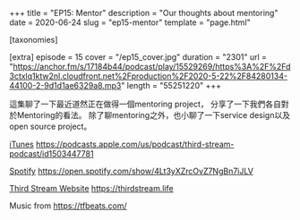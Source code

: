 +++
title = "EP15: Mentor"
description = "Our thoughts about mentoring"
date = 2020-06-24
slug = "ep15-mentor"
template = "page.html"

[taxonomies]

[extra]
episode = 15
cover = "/ep15_cover.jpg"
duration = "2301"
url = "https://anchor.fm/s/17184b44/podcast/play/15529269/https%3A%2F%2Fd3ctxlq1ktw2nl.cloudfront.net%2Fproduction%2F2020-5-22%2F84280134-44100-2-9d1d1ae6329a8.mp3"
length = "55251220"
+++

這集聊了一下最近道然正在做得一個mentoring project，
分享了一下我們各自對於Mentoring的看法。
除了聊mentoring之外，也小聊了一下service design以及open source project。

<!-- more -->


[iTunes](https://podcasts.apple.com/us/podcast/third-stream-podcast/id1503447781)
https://podcasts.apple.com/us/podcast/third-stream-podcast/id1503447781

[Spotify](https://open.spotify.com/show/4Lt3yXZrcOvZ7NgBn7iJLV)
https://open.spotify.com/show/4Lt3yXZrcOvZ7NgBn7iJLV

[Third Stream Website](https://thirdstream.life)
https://thirdstream.life

Music from https://tfbeats.com/
